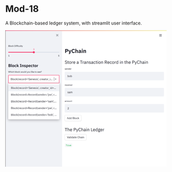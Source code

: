 # Mod-18

A Blockchain-based ledger system, with streamlit user interface.

![alt text](./Starter_Code/streamlit.PNG)
